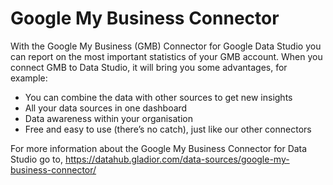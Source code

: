 # Google My Business Connector

With the Google My Business (GMB) Connector for Google Data Studio you can report on the most important statistics of your GMB account. When you connect GMB to Data Studio, it will bring you some advantages, for example:

- You can combine the data with other sources to get new insights
- All your data sources in one dashboard
- Data awareness within your organisation
- Free and easy to use (there’s no catch), just like our other connectors

For more information about the Google My Business Connector for Data Studio go to, https://datahub.gladior.com/data-sources/google-my-business-connector/
